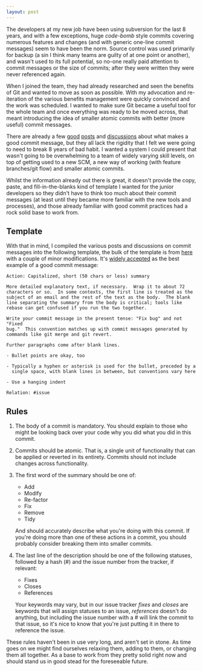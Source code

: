 ```yaml
---
layout: post
---
```


The developers at my new job have been using subversion for the last 8 years, and with a few exceptions, huge _code-bomb_ style commits covering numerous features and changes (and with generic one-line commit messages) seem to have been the norm.  Source control was used primarily for backup (a sin I think many teams are guilty of at one point or another), and wasn't used to its full potential, so no-one really paid attention to commit messages or the size of commits; after they were written they were never referenced again.

When I joined the team, they had already researched and seen the benefits of Git and wanted to move as soon as possible. With my advocation and re-iteration of the various benefits management were quickly convinced and the work was scheduled.  I wanted to make sure Git became a useful tool for the whole team and once everything was ready to be moved across, that meant introducing the idea of smaller atomic commits with better (more useful) commit messages.

There are already a few [good](http://tbaggery.com/2008/04/19/a-note-about-git-commit-messages.html) [posts](http://lbrandy.com/blog/2009/03/writing-better-commit-messages/) and [discussions](http://programmers.stackexchange.com/questions/42110/can-you-recommend-a-good-commit-message-template-guidelines-to-enforce-in-the) about what makes a good commit message, but they all lack the rigidity that I felt we were going to need to break 8 years of bad habit.  I wanted a system I could present that wasn't going to be overwhelming to a team of widely varying skill levels, on top of getting used to a new SCM, a new way of working (with feature branches/git flow) and smaller atomic commits.

Whilst the information already out there is great, it doesn't provide the copy, paste, and fill-in-the-blanks kind of template I wanted for the junior developers so they didn't have to think too much about their commit messages (at least until they became more familiar with the new tools and processes), and those already familiar with good commit practices had a rock solid base to work from.

## Template ##

With that in mind, I compiled the various posts and discussions on commit messages into the following template, the bulk of the template is from [here](http://tbaggery.com/2008/04/19/a-note-about-git-commit-messages.html) with a couple of minor modifications.  It's [widely accepted](https://github.com/blog/926-shiny-new-commit-styles) as the best example of a good commit message:

    Action: Capitalized, short (50 chars or less) summary

    More detailed explanatory text, if necessary.  Wrap it to about 72
    characters or so.  In some contexts, the first line is treated as the
    subject of an email and the rest of the text as the body.  The blank
    line separating the summary from the body is critical; tools like
    rebase can get confused if you run the two together.

    Write your commit message in the present tense: "Fix bug" and not "Fixed
    bug."  This convention matches up with commit messages generated by
    commands like git merge and git revert.

    Further paragraphs come after blank lines.

    - Bullet points are okay, too

    - Typically a hyphen or asterisk is used for the bullet, preceded by a
      single space, with blank lines in between, but conventions vary here

    - Use a hanging indent

    Relation: #issue

## Rules ##

1. The body of a commit is mandatory.  You should explain to those who might be looking back over your code why you did what you did in this commit.

2. Commits should be atomic.  That is, a single unit of functionality that can be applied or reverted in its entirety.  Commits should not include changes across functionality.

3.  The first word of the summary should be one of:

    * Add
    * Modify
    * Re-factor
    * Fix
    * Remove
    * Tidy

    And should accurately describe what you're doing with this commit.  If you're doing more than one of these actions in a commit, you should probably consider breaking them into smaller commits.

4. The last line of the description should be one of the following statuses, followed by a hash (#) and the issue number from the tracker, if relevant:

    * Fixes
    * Closes
    * References

    Your keywords may vary, but in our issue tracker _fixes_ and _closes_ are keywords that will assign statuses to an issue, _references_ doesn't do anything, but including the issue number with a # will link the commit to that issue, so it's nice to know that you're just putting it in there to reference the issue.

These rules haven't been in use very long, and aren't set in stone.  As time goes on we might find ourselves relaxing them, adding to them, or changing them all together.  As a base to work from they pretty solid right now and should stand us in good stead for the foreseeable future.